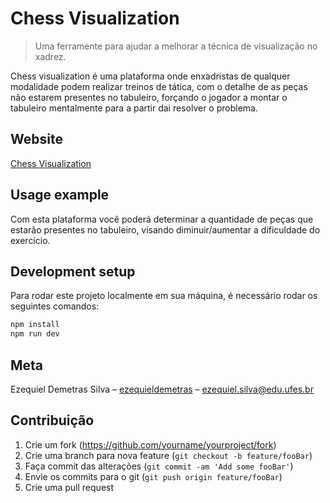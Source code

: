 # Chess Visualization
> Uma ferramente para ajudar a melhorar a técnica de visualização no xadrez.

Chess visualization é uma plataforma onde enxadristas de qualquer modalidade podem realizar treinos de tática, com o detalhe de as peças não estarem presentes no tabuleiro, forçando o jogador a montar o tabuleiro mentalmente para a partir dai resolver o problema.

## Website

[Chess Visualization](https://chessvisualization.herokuapp.com/)

## Usage example

Com esta plataforma você poderá determinar a quantidade de peças que estarão presentes no tabuleiro, visando diminuir/aumentar a dificuldade do exercício.

## Development setup

Para rodar este projeto localmente em sua máquina, é necessário rodar os seguintes comandos:

```sh
npm install
npm run dev
```

## Meta

Ezequiel Demetras Silva – [ezequieldemetras](https://www.linkedin.com/in/ezequiel-demetras/) – ezequiel.silva@edu.ufes.br

## Contribuição

1. Crie um fork (<https://github.com/yourname/yourproject/fork>)
2. Crie uma branch para nova feature (`git checkout -b feature/fooBar`)
3. Faça commit das alterações (`git commit -am 'Add some fooBar'`)
4. Envie os commits para o git (`git push origin feature/fooBar`)
5. Crie uma pull request
